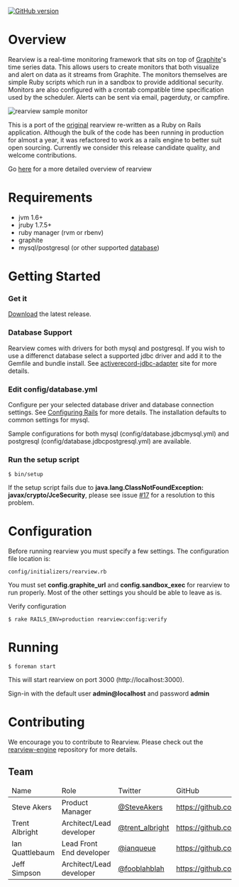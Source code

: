 [![GitHub version](https://badge.fury.io/gh/livingsocial%2Frearview.png)](http://badge.fury.io/gh/livingsocial%2Frearview)

Overview
========

Rearview is a real-time monitoring framework that sits on top of <a href="https://github.com/graphite-project" target="_blank">Graphite</a>'s time series data. This allows users to create monitors that both visualize and alert on data as it streams from Graphite. The monitors themselves are simple Ruby scripts which run in a sandbox to provide additional security. Monitors are also configured with a crontab compatible time specification used by the scheduler. Alerts can be sent via email, pagerduty, or campfire.

![rearview sample monitor](https://github.com/livingsocial/rearview/wiki/sample-monitor.png)

This is a port of the [original](https://github.com/livingsocial/rearview/tree/scala-1.0.0) rearview re-written as a Ruby on Rails application. Although the bulk of the code has been running in production for almost a year, it was refactored to work as a rails engine to better suit open sourcing. Currently we consider this release candidate quality, and welcome contributions.

Go [here](https://github.com/livingsocial/rearview/wiki/Overview) for a more detailed overview of rearview

Requirements
============

  - jvm 1.6+
  - jruby 1.7.5+
  - ruby manager (rvm or rbenv)
  - graphite
  - mysql/postgresql (or other supported [database](https://github.com/jruby/activerecord-jdbc-adapter))

Getting Started
===============

### Get it

[Download](https://github.com/livingsocial/rearview/archive/v1.2.0.zip) the latest release.

### Database Support

Rearview comes with drivers for both mysql and postgresql. If you wish to use a differenct database select a supported
jdbc driver and add it to the Gemfile and bundle install. See [activerecord-jdbc-adapter](https://github.com/jruby/activerecord-jdbc-adapter) site for more details.

### Edit config/database.yml

Configure per your selected database driver and database connection settings. See [Configuring Rails](http://guides.rubyonrails.org/configuring.html#configuring-active-record) for more details. The installation defaults to common settings for mysql.

Sample configurations for both mysql (config/database.jdbcmysql.yml) and postgresql (config/database.jdbcpostgresql.yml) are available.

### Run the setup script

    $ bin/setup

If the setup script fails due to **java.lang.ClassNotFoundException: javax/crypto/JceSecurity**, please see issue [#17](https://github.com/livingsocial/rearview/issues/17) for a resolution to this problem.

Configuration
=============

Before running rearview you must specify a few settings. The configuration file location is:

    config/initializers/rearview.rb

You must set **config.graphite_url** and **config.sandbox_exec** for rearview to run properly. Most of the other settings you should be able to leave as is.

Verify configuration

    $ rake RAILS_ENV=production rearview:config:verify

Running
=======

    $ foreman start

This will start rearview on port 3000 (http://localhost:3000).

Sign-in with the default user **admin@localhost** and password **admin**

Contributing
============

We encourage you to contribute to Rearview. Please check out the [rearview-engine](http://github.com/livingsocial/rearview-engine) repository for more details.


## Team

<table>
  <thead>
    <tr>
      <td>Name</td><td>Role</td><td>Twitter</td><td>GitHub</td>
    </tr>
  </thead>
  <tbody>
    <tr>
      <td>Steve Akers</td><td>Product Manager</td><td><a href="https://twitter.com/SteveAkers">@SteveAkers</a></td><td><a href="https://github.com/steveakers">https://github.com/steveakers</a></td>
    </tr>
    <tr>
      <td>Trent Albright</td><td>Architect/Lead developer</td><td><a href="https://twitter.com/trent_albright">@trent_albright</a></td><td><a href="https://github.com/talbright">https://github.com/talbright</a></td>
    </tr>
    <tr>
      <td>Ian Quattlebaum</td><td>Lead Front End developer</td><td><a href="https://twitter.com/ianqueue">@ianqueue</a></td><td><a href="https://github.com/ianqueue">https://github.com/ianqueue</a></td>
    </tr>
    <tr>
      <td>Jeff Simpson</td><td>Architect/Lead developer</td><td><a href="https://twitter.com/fooblahblah">@fooblahblah</a></td><td><a href="https://github.com/fooblahblah">https://github.com/fooblahblah</a></td>
    </tr>
</tbody>
</table>
